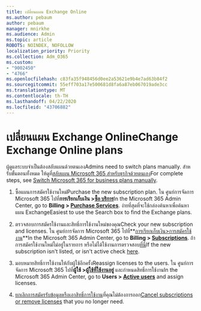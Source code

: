 ```yaml
---
title: เปลี่ยนแผน Exchange Online
ms.author: pebaum
author: pebaum
manager: mnirkhe
ms.audience: Admin
ms.topic: article
ROBOTS: NOINDEX, NOFOLLOW
localization_priority: Priority
ms.collection: Adm_O365
ms.custom:
- "9002450"
- "4766"
ms.openlocfilehash: c83fa35f948456d0ee2a53621e9b4e7ad63b84f2
ms.sourcegitcommit: 55eff703a17e500681d8fa6a87eb067019ade3cc
ms.translationtype: MT
ms.contentlocale: th-TH
ms.lasthandoff: 04/22/2020
ms.locfileid: "43706882"
---
```

# <a name="change-exchange-online-plans"></a><span data-ttu-id="b88b3-102">เปลี่ยนแผน Exchange Online</span><span class="sxs-lookup"><span data-stu-id="b88b3-102">Change Exchange Online plans</span></span>

<span data-ttu-id="b88b3-103">ผู้ดูแลระบบจําเป็นต้องสลับแผนด้วยตนเอง</span><span class="sxs-lookup"><span data-stu-id="b88b3-103">Admins need to switch plans manually.</span></span> <span data-ttu-id="b88b3-104">สําหรับขั้นตอนทั้งหมด ให้ดูที่[สลับแผน Microsoft 365 สําหรับธุรกิจด้วยตนเอง](https://docs.microsoft.com/microsoft-365/commerce/subscriptions/switch-plans-manually?view=o365-worldwide)</span><span class="sxs-lookup"><span data-stu-id="b88b3-104">For complete steps, see [Switch Microsoft 365 for business plans manually](https://docs.microsoft.com/microsoft-365/commerce/subscriptions/switch-plans-manually?view=o365-worldwide).</span></span>

1. <span data-ttu-id="b88b3-105">ซื้อแผนการสมัครใช้งานใหม่</span><span class="sxs-lookup"><span data-stu-id="b88b3-105">Purchase the new subscription plan.</span></span> <span data-ttu-id="b88b3-106">ใน ศูนย์การจัดการ Microsoft 365 ไปที่**การเรียกเก็บเงิน >[ซื้อ บริการ](https://go.microsoft.com/fwlink/p/?linkid=868433)**</span><span class="sxs-lookup"><span data-stu-id="b88b3-106">In the Microsoft 365 Admin Center, go to **Billing > [Purchase Services](https://go.microsoft.com/fwlink/p/?linkid=868433)**.</span></span> <span data-ttu-id="b88b3-107">ง่ายที่สุดที่จะใช้กล่องค้นหาเพื่อค้นหาแผน Exchange</span><span class="sxs-lookup"><span data-stu-id="b88b3-107">Easiest to use the Search box to find the Exchange plans.</span></span>

2. <span data-ttu-id="b88b3-108">ตรวจสอบการสมัครใช้งานและสิทธิ์การใช้งานใหม่ของคุณ</span><span class="sxs-lookup"><span data-stu-id="b88b3-108">Check your new subscription and licenses.</span></span> <span data-ttu-id="b88b3-109">ใน ศูนย์การจัดการ Microsoft 365 ไปที่**[การเรียกเก็บเงิน>การสมัครใช้งาน](https://go.microsoft.com/fwlink/p/?linkid=842054)**</span><span class="sxs-lookup"><span data-stu-id="b88b3-109">In the Microsoft 365 Admin Center, go to **Billing > [Subscriptions](https://go.microsoft.com/fwlink/p/?linkid=842054)**.</span></span> <span data-ttu-id="b88b3-110">ถ้าการสมัครใช้งานใหม่ไม่อยู่ในรายการ หรือไม่ได้ใช้งานการตรวจสอบ[ที่นี่](https://docs.microsoft.com/microsoft-365/commerce/subscriptions/switch-plans-manually?view=o365-worldwide#the-new-subscription-isnt-listed-or-isnt-active)</span><span class="sxs-lookup"><span data-stu-id="b88b3-110">If the new subscription isn't listed, or isn't active check [here](https://docs.microsoft.com/microsoft-365/commerce/subscriptions/switch-plans-manually?view=o365-worldwide#the-new-subscription-isnt-listed-or-isnt-active).</span></span>

3. <span data-ttu-id="b88b3-111">มอบหมายสิทธิ์การใช้งานให้กับผู้ใช้อีกครั้ง</span><span class="sxs-lookup"><span data-stu-id="b88b3-111">Reassign licenses to the users.</span></span> <span data-ttu-id="b88b3-112">ใน ศูนย์การจัดการ Microsoft 365 ไปที่**ผู้ใช้ >[ผู้ใช้ที่ใช้งานอยู่](https://go.microsoft.com/fwlink/p/?linkid=834822)** และกําหนดสิทธิ์การใช้งาน</span><span class="sxs-lookup"><span data-stu-id="b88b3-112">In the Microsoft 365 Admin Center, go to **Users > [Active users](https://go.microsoft.com/fwlink/p/?linkid=834822)** and assign licenses.</span></span>

4. <span data-ttu-id="b88b3-113">[ยกเลิกการสมัครรับข้อมูลหรือเอาสิทธิ์การใช้งาน](https://docs.microsoft.com/microsoft-365/commerce/subscriptions/switch-plans-manually?view=o365-worldwide#step-5-cancel-subscriptions-or-remove-licenses-that-you-no-longer-need-optional)ที่คุณไม่ต้องการออก</span><span class="sxs-lookup"><span data-stu-id="b88b3-113">[Cancel subscriptions or remove licenses](https://docs.microsoft.com/microsoft-365/commerce/subscriptions/switch-plans-manually?view=o365-worldwide#step-5-cancel-subscriptions-or-remove-licenses-that-you-no-longer-need-optional) that you no longer need.</span></span>
